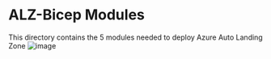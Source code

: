 # ALZ-Bicep Modules

This directory contains the 5 modules needed to deploy Azure Auto Landing Zone
![image](https://github.vodafone.com/storage/user/25327/files/e6a44a94-dc08-496b-9d33-6719d392f7d8)

